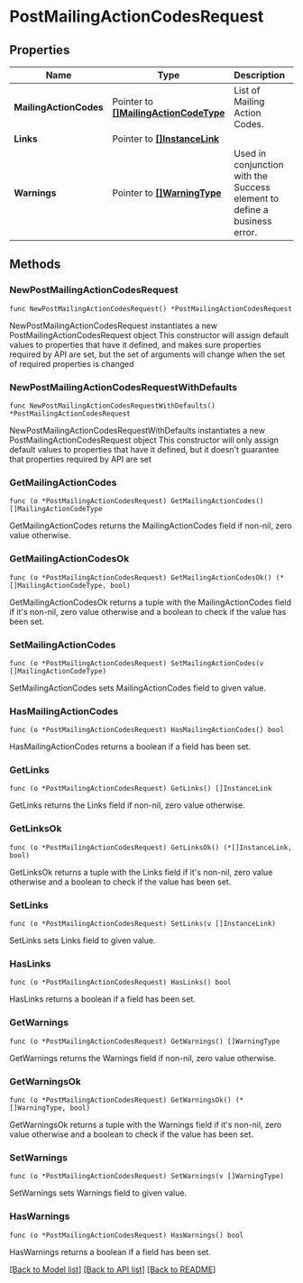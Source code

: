 # PostMailingActionCodesRequest

## Properties

Name | Type | Description | Notes
------------ | ------------- | ------------- | -------------
**MailingActionCodes** | Pointer to [**[]MailingActionCodeType**](MailingActionCodeType.md) | List of Mailing Action Codes. | [optional] 
**Links** | Pointer to [**[]InstanceLink**](InstanceLink.md) |  | [optional] 
**Warnings** | Pointer to [**[]WarningType**](WarningType.md) | Used in conjunction with the Success element to define a business error. | [optional] 

## Methods

### NewPostMailingActionCodesRequest

`func NewPostMailingActionCodesRequest() *PostMailingActionCodesRequest`

NewPostMailingActionCodesRequest instantiates a new PostMailingActionCodesRequest object
This constructor will assign default values to properties that have it defined,
and makes sure properties required by API are set, but the set of arguments
will change when the set of required properties is changed

### NewPostMailingActionCodesRequestWithDefaults

`func NewPostMailingActionCodesRequestWithDefaults() *PostMailingActionCodesRequest`

NewPostMailingActionCodesRequestWithDefaults instantiates a new PostMailingActionCodesRequest object
This constructor will only assign default values to properties that have it defined,
but it doesn't guarantee that properties required by API are set

### GetMailingActionCodes

`func (o *PostMailingActionCodesRequest) GetMailingActionCodes() []MailingActionCodeType`

GetMailingActionCodes returns the MailingActionCodes field if non-nil, zero value otherwise.

### GetMailingActionCodesOk

`func (o *PostMailingActionCodesRequest) GetMailingActionCodesOk() (*[]MailingActionCodeType, bool)`

GetMailingActionCodesOk returns a tuple with the MailingActionCodes field if it's non-nil, zero value otherwise
and a boolean to check if the value has been set.

### SetMailingActionCodes

`func (o *PostMailingActionCodesRequest) SetMailingActionCodes(v []MailingActionCodeType)`

SetMailingActionCodes sets MailingActionCodes field to given value.

### HasMailingActionCodes

`func (o *PostMailingActionCodesRequest) HasMailingActionCodes() bool`

HasMailingActionCodes returns a boolean if a field has been set.

### GetLinks

`func (o *PostMailingActionCodesRequest) GetLinks() []InstanceLink`

GetLinks returns the Links field if non-nil, zero value otherwise.

### GetLinksOk

`func (o *PostMailingActionCodesRequest) GetLinksOk() (*[]InstanceLink, bool)`

GetLinksOk returns a tuple with the Links field if it's non-nil, zero value otherwise
and a boolean to check if the value has been set.

### SetLinks

`func (o *PostMailingActionCodesRequest) SetLinks(v []InstanceLink)`

SetLinks sets Links field to given value.

### HasLinks

`func (o *PostMailingActionCodesRequest) HasLinks() bool`

HasLinks returns a boolean if a field has been set.

### GetWarnings

`func (o *PostMailingActionCodesRequest) GetWarnings() []WarningType`

GetWarnings returns the Warnings field if non-nil, zero value otherwise.

### GetWarningsOk

`func (o *PostMailingActionCodesRequest) GetWarningsOk() (*[]WarningType, bool)`

GetWarningsOk returns a tuple with the Warnings field if it's non-nil, zero value otherwise
and a boolean to check if the value has been set.

### SetWarnings

`func (o *PostMailingActionCodesRequest) SetWarnings(v []WarningType)`

SetWarnings sets Warnings field to given value.

### HasWarnings

`func (o *PostMailingActionCodesRequest) HasWarnings() bool`

HasWarnings returns a boolean if a field has been set.


[[Back to Model list]](../README.md#documentation-for-models) [[Back to API list]](../README.md#documentation-for-api-endpoints) [[Back to README]](../README.md)


